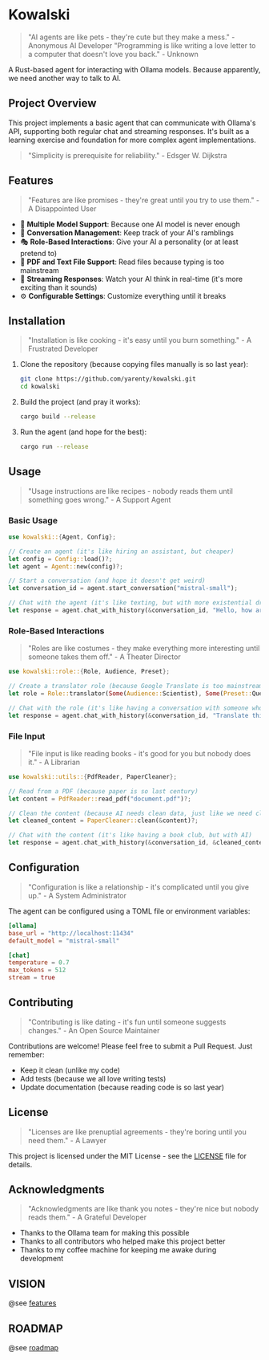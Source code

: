 # Kowalski

> "AI agents are like pets - they're cute but they make a mess." - Anonymous AI Developer
> "Programming is like writing a love letter to a computer that doesn't love you back." - Unknown

A Rust-based agent for interacting with Ollama models. Because apparently, we need another way to talk to AI.

## Project Overview

This project implements a basic agent that can communicate with Ollama's API, supporting both regular chat and streaming responses. It's built as a learning exercise and foundation for more complex agent implementations.

> "Simplicity is prerequisite for reliability." - Edsger W. Dijkstra

## Features

> "Features are like promises - they're great until you try to use them." - A Disappointed User

- 🤖 **Multiple Model Support**: Because one AI model is never enough
- 💬 **Conversation Management**: Keep track of your AI's ramblings
- 🎭 **Role-Based Interactions**: Give your AI a personality (or at least pretend to)
- 📝 **PDF and Text File Support**: Read files because typing is too mainstream
- 🔄 **Streaming Responses**: Watch your AI think in real-time (it's more exciting than it sounds)
- ⚙️ **Configurable Settings**: Customize everything until it breaks

## Installation

> "Installation is like cooking - it's easy until you burn something." - A Frustrated Developer

1. Clone the repository (because copying files manually is so last year):
   ```bash
   git clone https://github.com/yarenty/kowalski.git
   cd kowalski
   ```

2. Build the project (and pray it works):
   ```bash
   cargo build --release
   ```

3. Run the agent (and hope for the best):
   ```bash
   cargo run --release
   ```

## Usage

> "Usage instructions are like recipes - nobody reads them until something goes wrong." - A Support Agent

### Basic Usage

```rust
use kowalski::{Agent, Config};

// Create an agent (it's like hiring an assistant, but cheaper)
let config = Config::load()?;
let agent = Agent::new(config)?;

// Start a conversation (and hope it doesn't get weird)
let conversation_id = agent.start_conversation("mistral-small");

// Chat with the agent (it's like texting, but with more existential dread)
let response = agent.chat_with_history(&conversation_id, "Hello, how are you?", None).await?;
```

### Role-Based Interactions

> "Roles are like costumes - they make everything more interesting until someone takes them off." - A Theater Director

```rust
use kowalski::role::{Role, Audience, Preset};

// Create a translator role (because Google Translate is too mainstream)
let role = Role::translator(Some(Audience::Scientist), Some(Preset::Questions));

// Chat with the role (it's like having a conversation with someone who's pretending to be someone else)
let response = agent.chat_with_history(&conversation_id, "Translate this", Some(role)).await?;
```

### File Input

> "File input is like reading books - it's good for you but nobody does it." - A Librarian

```rust
use kowalski::utils::{PdfReader, PaperCleaner};

// Read from a PDF (because paper is so last century)
let content = PdfReader::read_pdf("document.pdf")?;

// Clean the content (because AI needs clean data, just like we need clean clothes)
let cleaned_content = PaperCleaner::clean(&content)?;

// Chat with the content (it's like having a book club, but with AI)
let response = agent.chat_with_history(&conversation_id, &cleaned_content, None).await?;
```

## Configuration

> "Configuration is like a relationship - it's complicated until you give up." - A System Administrator

The agent can be configured using a TOML file or environment variables:

```toml
[ollama]
base_url = "http://localhost:11434"
default_model = "mistral-small"

[chat]
temperature = 0.7
max_tokens = 512
stream = true
```

## Contributing

> "Contributing is like dating - it's fun until someone suggests changes." - An Open Source Maintainer

Contributions are welcome! Please feel free to submit a Pull Request. Just remember:
- Keep it clean (unlike my code)
- Add tests (because we all love writing tests)
- Update documentation (because reading code is so last year)

## License

> "Licenses are like prenuptial agreements - they're boring until you need them." - A Lawyer

This project is licensed under the MIT License - see the [LICENSE](LICENSE) file for details.

## Acknowledgments

> "Acknowledgments are like thank you notes - they're nice but nobody reads them." - A Grateful Developer

- Thanks to the Ollama team for making this possible
- Thanks to all contributors who helped make this project better
- Thanks to my coffee machine for keeping me awake during development 

## VISION

@see [features](FEATURES.md)

## ROADMAP

@see [roadmap](ROADMAP.md)
